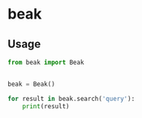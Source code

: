 # beak

## Usage
```python
from beak import Beak


beak = Beak()

for result in beak.search('query'):
    print(result)
```
